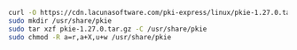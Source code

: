 ﻿```sh
curl -O https://cdn.lacunasoftware.com/pki-express/linux/pkie-1.27.0.tar.gz
sudo mkdir /usr/share/pkie
sudo tar xzf pkie-1.27.0.tar.gz -C /usr/share/pkie
sudo chmod -R a=r,a+X,u+w /usr/share/pkie
```
